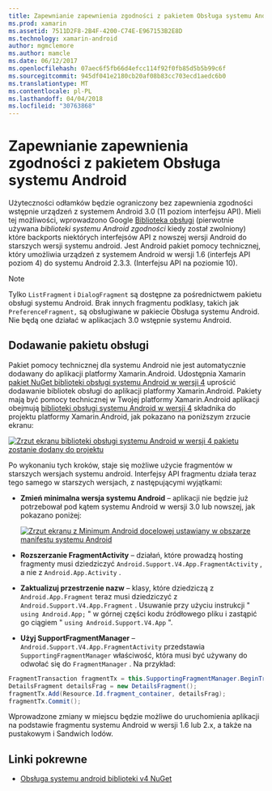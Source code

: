 ```yaml
---
title: Zapewnianie zapewnienia zgodności z pakietem Obsługa systemu Android
ms.prod: xamarin
ms.assetid: 7511D2F8-2B4F-4200-C74E-E967153B2E8D
ms.technology: xamarin-android
author: mgmclemore
ms.author: mamcle
ms.date: 06/12/2017
ms.openlocfilehash: 07aec6f5fb66d4efcc114f92f0fb85d5b5b99c6f
ms.sourcegitcommit: 945df041e2180cb20af08b83cc703ecd1aedc6b0
ms.translationtype: MT
ms.contentlocale: pl-PL
ms.lasthandoff: 04/04/2018
ms.locfileid: "30763868"
---
```

# <a name="providing-backwards-compatibility-with-the-android-support-package"></a>Zapewnianie zapewnienia zgodności z pakietem Obsługa systemu Android

Użyteczności odłamków będzie ograniczony bez zapewnienia zgodności wstępnie urządzeń z systemem Android 3.0 (11 poziom interfejsu API). Mieli tej możliwości, wprowadzono Google [Biblioteka obsługi](http://developer.android.com/sdk/compatibility-library.html) (pierwotnie używana *biblioteki systemu Android zgodności* kiedy został zwolniony) które backports niektórych interfejsów API z nowszej wersji Android do starszych wersji systemu android. Jest Android pakiet pomocy technicznej, który umożliwia urządzeń z systemem Android w wersji 1.6 (interfejs API poziom 4) do systemu Android 2.3.3. (Interfejsu API na poziomie 10).

> [!NOTE]
> Tylko `ListFragment` i `DialogFragment` są dostępne za pośrednictwem pakietu obsługi systemu Android. Brak innych fragmentu podklasy, takich jak `PreferenceFragment,` są obsługiwane w pakiecie Obsługa systemu Android. Nie będą one działać w aplikacjach 3.0 wstępnie systemu Android. 


## <a name="adding-the-support-package"></a>Dodawanie pakietu obsługi

Pakiet pomocy technicznej dla systemu Android nie jest automatycznie dodawany do aplikacji platformy Xamarin.Android. Udostępnia Xamarin [pakiet NuGet biblioteki obsługi systemu Android w wersji 4](https://www.nuget.org/packages/Xamarin.Android.Support.v4/) uprościć dodawanie bibliotek obsługi do aplikacji platformy Xamarin.Android. Pakiety mają być pomocy technicznej w Twojej platformy Xamarin.Android aplikacji obejmują [biblioteki obsługi systemu Android w wersji 4](https://www.nuget.org/packages/Xamarin.Android.Support.v4/) składnika do projektu platformy Xamarin.Android, jak pokazano na poniższym zrzucie ekranu: 

[![Zrzut ekranu biblioteki obsługi systemu Android w wersji 4 pakietu zostanie dodany do projektu](providing-backwards-compatibility-images/02-sml.png)](providing-backwards-compatibility-images/02.png#lightbox)

Po wykonaniu tych kroków, staje się możliwe użycie fragmentów w starszych wersjach systemu android. Interfejsy API fragmentu działa teraz tego samego w starszych wersjach, z następującymi wyjątkami: 

-   **Zmień minimalna wersja systemu Android** &ndash; aplikacji nie będzie już potrzebował pod kątem systemu Android w wersji 3.0 lub nowszej, jak pokazano poniżej: 

    [![Zrzut ekranu z Minimum Android docelowej ustawiany w obszarze manifestu systemu Android](providing-backwards-compatibility-images/03-sml.png)](providing-backwards-compatibility-images/03.png#lightbox)

-   **Rozszerzanie FragmentActivity** &ndash; działań, które prowadzą hosting fragmenty musi dziedziczyć `Android.Support.V4.App.FragmentActivity` , a nie z `Android.App.Activity` . 

-   **Zaktualizuj przestrzenie nazw** &ndash; klasy, które dziedziczą z `Android.App.Fragment` teraz musi dziedziczyć z `Android.Support.V4.App.Fragment` . Usuwanie przy użyciu instrukcji " `using Android.App;` " w górnej części kodu źródłowego pliku i zastąpić go ciągiem " `using Android.Support.V4.App` ". 

-   **Użyj SupportFragmentManager** &ndash; `Android.Support.V4.App.FragmentActivity` przedstawia `SupportingFragmentManager` właściwość, która musi być używany do odwołać się do `FragmentManager` . Na przykład: 

```csharp
FragmentTransaction fragmentTx = this.SupportingFragmentManager.BeginTransaction();
DetailsFragment detailsFrag = new DetailsFragment();
fragmentTx.Add(Resource.Id.fragment_container, detailsFrag);
fragmentTx.Commit();
```

Wprowadzone zmiany w miejscu będzie możliwe do uruchomienia aplikacji na podstawie fragmentu systemu Android w wersji 1.6 lub 2.x, a także na pustakowym i Sandwich lodów. 


## <a name="related-links"></a>Linki pokrewne

- [Obsługa systemu android biblioteki v4 NuGet](https://www.nuget.org/packages/Xamarin.Android.Support.v4/)
